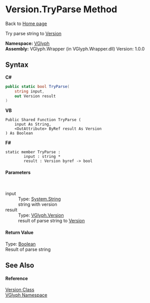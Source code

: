 # Version.TryParse Method 
Back to <a href="Home.md">Home page</a> 

Try parse string to <a href="T_VGlyph_Version.md">Version</a>

**Namespace:**&nbsp;<a href="N_VGlyph.md">VGlyph</a><br />**Assembly:**&nbsp;VGlyph.Wrapper (in VGlyph.Wrapper.dll) Version: 1.0.0

## Syntax

**C#**<br />
``` C#
public static bool TryParse(
	string input,
	out Version result
)
```

**VB**<br />
``` VB
Public Shared Function TryParse ( 
	input As String,
	<OutAttribute> ByRef result As Version
) As Boolean
```

**F#**<br />
``` F#
static member TryParse : 
        input : string * 
        result : Version byref -> bool 

```


#### Parameters
&nbsp;<dl><dt>input</dt><dd>Type: <a href="http://msdn2.microsoft.com/en-us/library/s1wwdcbf" target="_blank">System.String</a><br />string with version</dd><dt>result</dt><dd>Type: <a href="T_VGlyph_Version.md">VGlyph.Version</a><br />result of parse string to <a href="T_VGlyph_Version.md">Version</a></dd></dl>

#### Return Value
Type: <a href="http://msdn2.microsoft.com/en-us/library/a28wyd50" target="_blank">Boolean</a><br />Result of parse string

## See Also


#### Reference
<a href="T_VGlyph_Version.md">Version Class</a><br /><a href="N_VGlyph.md">VGlyph Namespace</a><br />